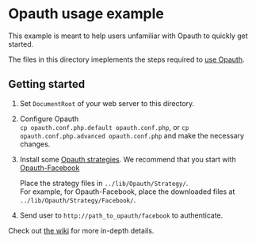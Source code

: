 Opauth usage example
===============
This example is meant to help users unfamiliar with Opauth to quickly get started.

The files in this directory imeplements the steps required to [use Opauth](https://github.com/uzyn/opauth/wiki#Using-Opauth).

Getting started
----------------
1. Set `DocumentRoot` of your web server to this directory.

2. Configure Opauth  
   `cp opauth.conf.php.default opauth.conf.php`, or
   `cp opauth.conf.php.advanced opauth.conf.php`
   and make the necessary changes.

3. Install some [Opauth strategies](https://github.com/uzyn/opauth/wiki/List-of-strategies).
   We recommend that you start with [Opauth-Facebook](https://github.com/uzyn/opauth-facebook)

   Place the strategy files in `../lib/Opauth/Strategy/`.  
   For example, for Opauth-Facebook, place the downloaded files at `../lib/Opauth/Strategy/Facebook/`.

4. Send user to `http://path_to_opauth/facebook` to authenticate.

Check out [the wiki](https://github.com/uzyn/opauth/wiki) for more in-depth details.